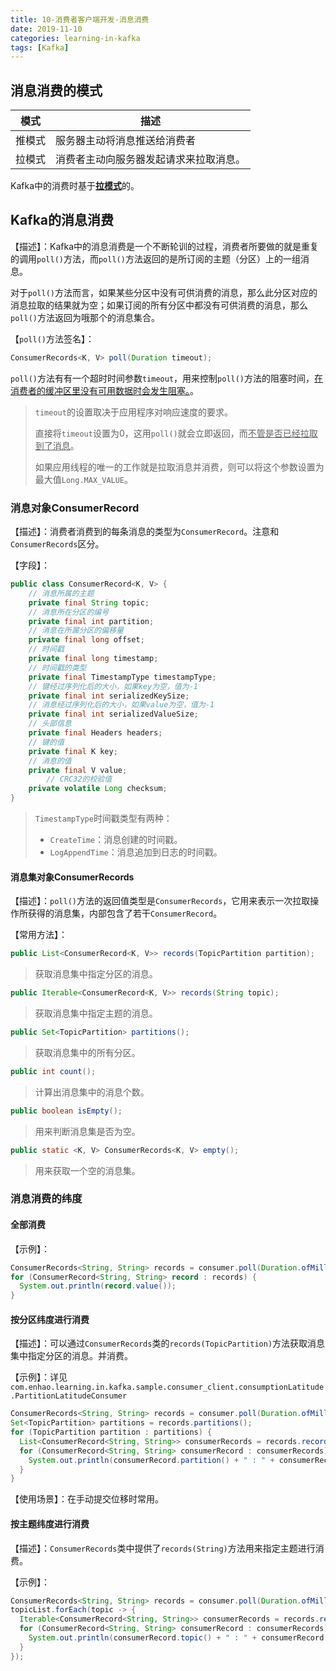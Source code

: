 ```yaml
---
title: 10-消费者客户端开发-消息消费
date: 2019-11-10
categories: learning-in-kafka
tags: [Kafka]
---
```


## 消息消费的模式

| 模式   | 描述                                   |
| ------ | -------------------------------------- |
| 推模式 | 服务器主动将消息推送给消费者           |
| 拉模式 | 消费者主动向服务器发起请求来拉取消息。 |

Kafka中的消费时基于<u>**拉模式**</u>的。

## Kafka的消息消费

【描述】：Kafka中的消息消费是一个不断轮训的过程，消费者所要做的就是重复的调用`poll()`方法，而`poll()`方法返回的是所订阅的主题（分区）上的一组消息。

对于`poll()`方法而言，如果某些分区中没有可供消费的消息，那么此分区对应的消息拉取的结果就为空；如果订阅的所有分区中都没有可供消费的消息，那么`poll()`方法返回为哦那个的消息集合。

【`poll()`方法签名】：

```java
ConsumerRecords<K, V> poll(Duration timeout);
```

`poll()`方法有有一个超时时间参数`timeout`，用来控制`poll()`方法的阻塞时间，<u>在消费者的缓冲区里没有可用数据时会发生阻塞。</u>。

> `timeout`的设置取决于应用程序对响应速度的要求。
>
> 直接将`timeout`设置为0，这用`poll()`就会立即返回，而<u>不管是否已经拉取到了消息</u>。
>
> 如果应用线程的唯一的工作就是拉取消息并消费，则可以将这个参数设置为最大值`Long.MAX_VALUE`。

### 消息对象ConsumerRecord

【描述】：消费者消费到的每条消息的类型为`ConsumerRecord`。注意和`ConsumerRecords`区分。

【字段】：

```java
public class ConsumerRecord<K, V> {
  	// 消息所属的主题
    private final String topic;
  	// 消息所在分区的编号
    private final int partition;
  	// 消息在所属分区的偏移量
    private final long offset;
  	// 时间戳
    private final long timestamp;
  	// 时间戳的类型
    private final TimestampType timestampType;
  	// 键经过序列化后的大小，如果key为空，值为-1
    private final int serializedKeySize;
  	// 消息经过序列化后的大小，如果value为空，值为-1
    private final int serializedValueSize;
  	// 头部信息
    private final Headers headers;
  	// 键的值
    private final K key;
  	// 消息的值
    private final V value;
		// CRC32的校验值
    private volatile Long checksum;
}
```

> `TimestampType`时间戳类型有两种：
>
> - `CreateTime`：消息创建的时间戳。
> - `LogAppendTime`：消息追加到日志的时间戳。

#### 消息集对象ConsumerRecords

【描述】：`poll()`方法的返回值类型是`ConsumerRecords`，它用来表示一次拉取操作所获得的消息集，内部包含了若干`ConsumerRecord`。

【常用方法】：

```java
public List<ConsumerRecord<K, V>> records(TopicPartition partition);
```

> 获取消息集中指定分区的消息。

```java
public Iterable<ConsumerRecord<K, V>> records(String topic);
```

> 获取消息集中指定主题的消息。

```java
public Set<TopicPartition> partitions();
```

> 获取消息集中的所有分区。

```java
public int count();
```

> 计算出消息集中的消息个数。

```java
public boolean isEmpty();
```

> 用来判断消息集是否为空。

```java
public static <K, V> ConsumerRecords<K, V> empty();
```

> 用来获取一个空的消息集。

### 消息消费的纬度

#### 全部消费

【示例】：

```java
ConsumerRecords<String, String> records = consumer.poll(Duration.ofMillis(1000));
for (ConsumerRecord<String, String> record : records) {
  System.out.println(record.value());
}
```

#### 按分区纬度进行消费

【描述】：可以通过`ConsumerRecords`类的`records(TopicPartition)`方法获取消息集中指定分区的消息。并消费。

【示例】：详见`com.enhao.learning.in.kafka.sample.consumer_client.consumptionLatitude.PartitionLatitudeConsumer`

```java
ConsumerRecords<String, String> records = consumer.poll(Duration.ofMillis(1000));
Set<TopicPartition> partitions = records.partitions();
for (TopicPartition partition : partitions) {
  List<ConsumerRecord<String, String>> consumerRecords = records.records(partition);
  for (ConsumerRecord<String, String> consumerRecord : consumerRecords) {
    System.out.println(consumerRecord.partition() + " : " + consumerRecord.value());
  }
}
```

【使用场景】：在手动提交位移时常用。

#### 按主题纬度进行消费

【描述】：`ConsumerRecords`类中提供了`records(String)`方法用来指定主题进行消费。

【示例】：

```java
ConsumerRecords<String, String> records = consumer.poll(Duration.ofMillis(1000));
topicList.forEach(topic -> {
  Iterable<ConsumerRecord<String, String>> consumerRecords = records.records(topic);
  for (ConsumerRecord<String, String> consumerRecord : consumerRecords) {
    System.out.println(consumerRecord.topic() + " : " + consumerRecord.value());
  }
});
```

